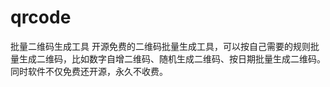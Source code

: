 # qrcode
批量二维码生成工具
开源免费的二维码批量生成工具，可以按自己需要的规则批量生成二维码，比如数字自增二维码、随机生成二维码、按日期批量生成二维码。同时软件不仅免费还开源，永久不收费。 
